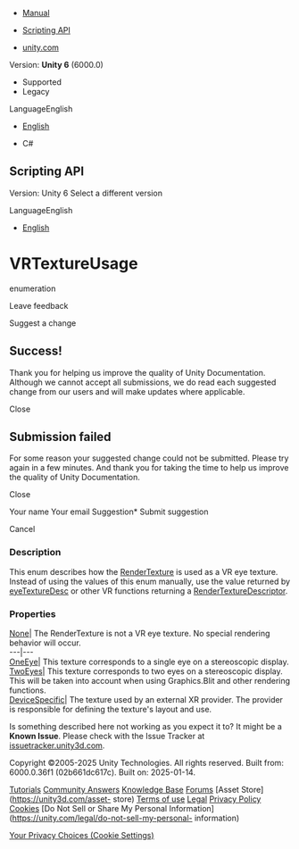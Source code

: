 [ ]()

  * [Manual](../Manual/index.html)
  * [Scripting API](../ScriptReference/index.html)

  * [unity.com](https://unity.com/)

Version: **Unity 6** (6000.0)

  * Supported
  * Legacy

LanguageEnglish

  * [English]()

  * C#

[ ](https://docs.unity3d.com)

## Scripting API

Version: Unity 6 Select a different version

LanguageEnglish

  * [English]()

# VRTextureUsage

enumeration

Leave feedback

Suggest a change

## Success!

Thank you for helping us improve the quality of Unity Documentation. Although
we cannot accept all submissions, we do read each suggested change from our
users and will make updates where applicable.

Close

## Submission failed

For some reason your suggested change could not be submitted. Please <a>try
again</a> in a few minutes. And thank you for taking the time to help us
improve the quality of Unity Documentation.

Close

Your name Your email Suggestion* Submit suggestion

Cancel

[ ]()

### Description

This enum describes how the [RenderTexture](RenderTexture.html) is used as a
VR eye texture. Instead of using the values of this enum manually, use the
value returned by [eyeTextureDesc](XR.XRSettings-eyeTextureDesc.html) or other
VR functions returning a
[RenderTextureDescriptor](RenderTextureDescriptor.html).

### Properties

[None](VRTextureUsage.None.html)| The RenderTexture is not a VR eye texture.
No special rendering behavior will occur.  
---|---  
[OneEye](VRTextureUsage.OneEye.html)| This texture corresponds to a single eye
on a stereoscopic display.  
[TwoEyes](VRTextureUsage.TwoEyes.html)| This texture corresponds to two eyes
on a stereoscopic display. This will be taken into account when using
Graphics.Blit and other rendering functions.  
[DeviceSpecific](VRTextureUsage.DeviceSpecific.html)| The texture used by an
external XR provider. The provider is responsible for defining the texture's
layout and use.  
  
Is something described here not working as you expect it to? It might be a
**Known Issue**. Please check with the Issue Tracker at
[issuetracker.unity3d.com](https://issuetracker.unity3d.com).

Copyright ©2005-2025 Unity Technologies. All rights reserved. Built from:
6000.0.36f1 (02b661dc617c). Built on: 2025-01-14.

[Tutorials](https://unity3d.com/learn) [Community
Answers](https://answers.unity3d.com) [Knowledge
Base](https://support.unity3d.com/hc/en-us)
[Forums](https://forum.unity3d.com) [Asset Store](https://unity3d.com/asset-
store) [Terms of use](https://docs.unity3d.com/Manual/TermsOfUse.html)
[Legal](https://unity.com/legal) [Privacy
Policy](https://unity.com/legal/privacy-policy)
[Cookies](https://unity.com/legal/cookie-policy) [Do Not Sell or Share My
Personal Information](https://unity.com/legal/do-not-sell-my-personal-
information)

[Your Privacy Choices (Cookie Settings)](javascript:void\(0\);)

